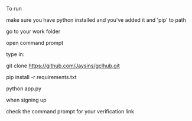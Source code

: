 
To run


make sure you have python installed
and you've added it and 'pip' to path

go to your work folder

open command prompt

type in:

git clone https://github.com/Jaysins/gclhub.git

pip install -r requirements.txt

python app.py

when signing up 

check the command prompt for your verification link
